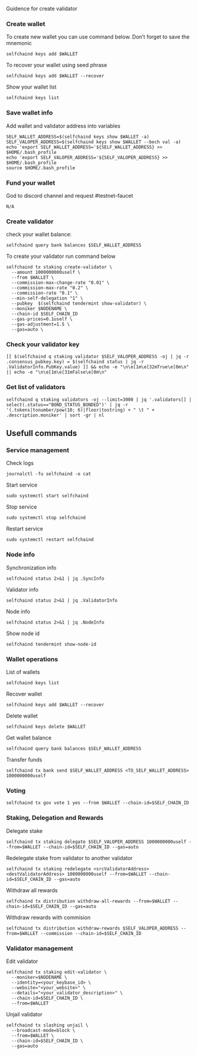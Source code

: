 Guidence for create validator

### Create wallet
To create new wallet you can use command below. Don’t forget to save the mnemonic
```
selfchaind keys add $WALLET
```

To recover your wallet using seed phrase
```
selfchaind keys add $WALLET --recover
```

Show your wallet list
```
selfchaind keys list
```

### Save wallet info
Add wallet and validator address into variables 
```
SELF_WALLET_ADDRESS=$(selfchaind keys show $WALLET -a)
SELF_VALOPER_ADDRESS=$(selfchaind keys show $WALLET --bech val -a)
echo 'export SELF_WALLET_ADDRESS='${SELF_WALLET_ADDRESS} >> $HOME/.bash_profile
echo 'export SELF_VALOPER_ADDRESS='${SELF_VALOPER_ADDRESS} >> $HOME/.bash_profile
source $HOME/.bash_profile
```

### Fund your wallet
God to discord channel and request #testnet-faucet
```
N/A
```

### Create validator

check your wallet balance:
```
selfchaind query bank balances $SELF_WALLET_ADDRESS
```
To create your validator run command below
```
selfchaind tx staking create-validator \
  --amount 1000000000uself \
  --from $WALLET \
  --commission-max-change-rate "0.01" \
  --commission-max-rate "0.2" \
  --commission-rate "0.1" \
  --min-self-delegation "1" \
  --pubkey  $(selfchaind tendermint show-validator) \
  --moniker $NODENAME \
  --chain-id $SELF_CHAIN_ID
  --gas-prices=0.1uself \
  --gas-adjustment=1.5 \
  --gas=auto \
```

### Check your validator key
```
[[ $(selfchaind q staking validator $SELF_VALOPER_ADDRESS -oj | jq -r .consensus_pubkey.key) = $(selfchaind status | jq -r .ValidatorInfo.PubKey.value) ]] && echo -e "\n\e[1m\e[32mTrue\e[0m\n" || echo -e "\n\e[1m\e[31mFalse\e[0m\n"
```

### Get list of validators
```
selfchaind q staking validators -oj --limit=3000 | jq '.validators[] | select(.status=="BOND_STATUS_BONDED")' | jq -r '(.tokens|tonumber/pow(10; 6)|floor|tostring) + " \t " + .description.moniker' | sort -gr | nl
```

## Usefull commands
### Service management
Check logs
```
journalctl -fu selfchaind -o cat
```

Start service
```
sudo systemctl start selfchaind
```

Stop service
```
sudo systemctl stop selfchaind
```

Restart service
```
sudo systemctl restart selfchaind
```

### Node info
Synchronization info
```
selfchaind status 2>&1 | jq .SyncInfo
```

Validator info
```
selfchaind status 2>&1 | jq .ValidatorInfo
```

Node info
```
selfchaind status 2>&1 | jq .NodeInfo
```

Show node id
```
selfchaind tendermint show-node-id
```

### Wallet operations
List of wallets
```
selfchaind keys list
```

Recover wallet
```
selfchaind keys add $WALLET --recover
```

Delete wallet
```
selfchaind keys delete $WALLET
```

Get wallet balance
```
selfchaind query bank balances $SELF_WALLET_ADDRESS
```

Transfer funds
```
selfchaind tx bank send $SELF_WALLET_ADDRESS <TO_SELF_WALLET_ADDRESS> 1000000000uself
```

### Voting
```
selfchaind tx gov vote 1 yes --from $WALLET --chain-id=$SELF_CHAIN_ID
```

### Staking, Delegation and Rewards
Delegate stake
```
selfchaind tx staking delegate $SELF_VALOPER_ADDRESS 1000000000uself --from=$WALLET --chain-id=$SELF_CHAIN_ID --gas=auto
```

Redelegate stake from validator to another validator
```
selfchaind tx staking redelegate <srcValidatorAddress> <destValidatorAddress> 1000000000uself --from=$WALLET --chain-id=$SELF_CHAIN_ID --gas=auto
```

Withdraw all rewards
```
selfchaind tx distribution withdraw-all-rewards --from=$WALLET --chain-id=$SELF_CHAIN_ID --gas=auto
```

Withdraw rewards with commision
```
selfchaind tx distribution withdraw-rewards $SELF_VALOPER_ADDRESS --from=$WALLET --commission --chain-id=$SELF_CHAIN_ID
```

### Validator management
Edit validator
```
selfchaind tx staking edit-validator \
  --moniker=$NODENAME \
  --identity=<your_keybase_id> \
  --website="<your_website>" \
  --details="<your_validator_description>" \
  --chain-id=$SELF_CHAIN_ID \
  --from=$WALLET
```

Unjail validator
```
selfchaind tx slashing unjail \
  --broadcast-mode=block \
  --from=$WALLET \
  --chain-id=$SELF_CHAIN_ID \
  --gas=auto
```
